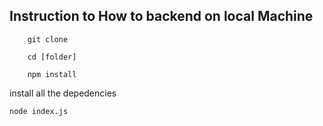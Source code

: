 ## Instruction to How to backend on local Machine


```
    git clone

    cd [folder]

    npm install

```

install all the depedencies

```
node index.js

```